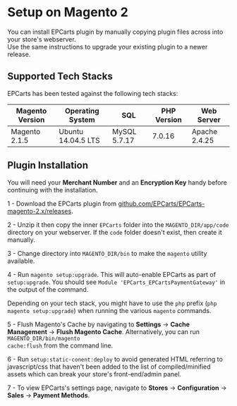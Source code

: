 <h1>Setup on Magento 2</h1>

You can install EPCarts plugin by manually copying plugin files across into your store's webserver. <br>
Use the same instructions to upgrade your existing plugin to a newer release.

## Supported Tech Stacks

EPCarts has been tested against the following tech stacks:

|Magento Version| Operating System  | SQL         | PHP Version | Web Server  |
|---------------|-------------------|-------------|-------------|-------------|
|Magento 2.1.5  |Ubuntu 14.04.5 LTS |MySQL 5.7.17 |7.0.16       |Apache 2.4.25|


## Plugin Installation

<div class="panel">
  You will need your <b>Merchant Number</b> and an <b>Encryption Key</b> handy before continuing with the installation.
</div>

1 - Download the EPCarts plugin from [github.com/EPCarts/EPCarts-magento-2.x/releases](https://github.com/EPCarts/EPCarts-magento-2.x/releases).

2 - Unzip it then copy the inner `EPCarts` folder into the `MAGENTO_DIR/app/code` directory on your webserver. If the <code>code</code> folder doesn't exist, then create it manually.

3 - Change directory into `MAGENTO_DIR/bin` to make the `magento` utility available.

4 - Run `magento setup:upgrade`. This will auto-enable EPCarts as part of `setup:upgrade`. You should see `Module 'EPCarts_EPCartsPaymentGateway'` in the output of the command.
<br>

<div class="panel">
  Depending on your tech stack, you might have to use the <code>php</code> prefix (<code>php magento setup:upgrade</code>) when running the various <code>magento</code> commands.
</div>

5 - Flush Magento's Cache by navigating to **Settings** -> **Cache Management** -> **Flush Magento Cache**. Alternatively, you can run <code>MAGENTO_DIR/bin/magento cache:flush</code> from the command line.

6 - Run `setup:static-conent:deploy` to avoid generated HTML referring to javascript/css that haven't been added to the list of compiled/minified assets which can break your store's front-end/admin panel.

7 - To view EPCarts's settings page, navigate to **Stores** -> **Configuration** -> **Sales** -> **Payment Methods**.